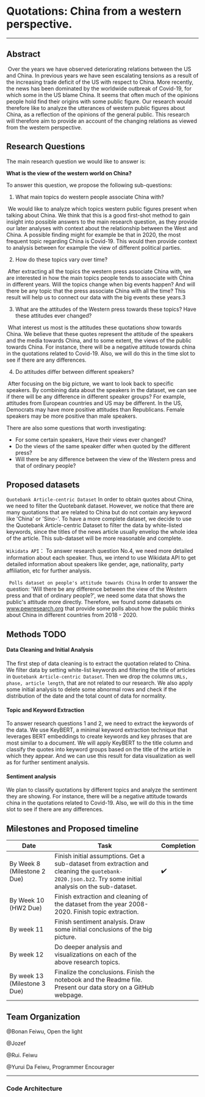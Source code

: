 # Quotations: China from a western perspective.

---

## Abstract

​    Over the years we have observed deteriorating relations between the US and China. In previous years we have seen escalating tensions as a result of the increasing trade deficit of the US with respect to China. More recently, the news has been dominated by the worldwide outbreak of Covid-19, for which some in the US blame China. It seems that often much of the opinions people hold find their origins with some public figure. Our research would therefore like to analyze the utterances of western public figures about China, as a reflection of the opinions of the general public. This research will therefore aim to provide an account of the changing relations as viewed from the western perspective. 

## Research Questions

The main research question we would like to answer is:

**What is the view of the western world on China?**

To answer this question, we propose the following sub-questions:

1. What main topics do western people associate China with?

​     We would like to analyze which topics western public figures present when talking about China. We think that this is a good first-shot method to gain insight into possible answers to the main research question, as they provide our later analyses with context about the relationship between the West and China. A possible finding might for example be that in 2020, the most frequent topic regarding China is Covid-19. This would then provide context to analysis between for example the view of different political parties.

2. How do these topics vary over time?

​    After extracting all the topics the western press associate China with, we are interested in how the main topics people tends to associate with China in different years. Will the topics change when big events happen? And will there be any topic that the press associate China with all the time?  This result will help us to connect our data with the big events these years.3

3. What are the attitudes of the Western press towards these topics? Have these attitudes ever changed?

​    What interest us most is the attitudes these quotations show towards China. We believe that these quotes represent the attitude of the speakers and the media towards China, and to some extent, the views of the public towards China. For instance, there will be a negative attitude towards china in the quotations related to Covid-19. Also, we will do this in the time slot to see if there are any differences. 

4. Do attitudes differ between different speakers?

​    After focusing on the big picture, we want to look back to specific speakers. By combining data about the speakers in the dataset, we can see if there will be any difference in different speaker groups?   For example, attitudes from European countries and US may be different. In the US, Democrats may have more positive attitudes than Republicans. Female speakers may be more positive than male speakers.

There are also some questions that worth investigating:

- For some certain speakers, Have their views ever changed?
- Do the views of the same speaker differ when quoted by the different press?
- Will there be any difference between the view of the Western press and that of ordinary people?

## Proposed datasets
` Quotebank Article-centric Dataset ` In order to obtain quotes about China, we need to filter the Quotebank dataset. However, we notice that there are many quotations that are related to China but do not contain any keyword like 'China' or 'Sino-'.  To have a more complete dataset, we decide to use the Quotebank Article-centric Dataset to filter the data by white-listed keywords, since the titles of the news article usually envelop the whole idea of the article. This sub-dataset will be more reasonable and complete. 

` Wikidata API `： To answer research question No.4, we need more detailed information about each speaker. Thus, we intend to use Wikidata API to get detailed information about speakers like gender, age,  nationality, party affiliation, etc for further analysis.

` Polls dataset on people's attitude towards China` In order to answer the question: 'Will there be any difference between the view of the Western press and that of ordinary people?', we need some data that shows the public's attitude more directly. Therefore, we found some datasets on www.pewresearch.org that provide some polls about how the public thinks about China in different countries from 2018 - 2020. 

## Methods TODO

#### Data Cleaning and Initial Analysis 

The first step of data cleaning is to extract the quotation related to China. We filter data by setting white-list keywords and filtering the title of articles in ` Quotebank Article-centric Dataset `. Then we drop the columns ` URLs, phase, article length `, that are not related to our research. We also apply some initial analysis to delete some abnormal rows and check if the distribution of the date and the total count of data for normality.  

#### Topic and Keyword Extraction 

To answer research questions 1 and 2, we need to extract the keywords of the data. We use KeyBERT, a minimal keyword extraction technique that leverages BERT embeddings to create keywords and key phrases that are most similar to a document. We will apply KeyBERT to the title column and classify the quotes into keyword groups based on the title of the article in which they appear. And we can use this result for data visualization as well as for further sentiment analysis.

#### Sentiment analysis 

We plan to classify quotations by different topics and analyze the sentiment they are showing. For instance, there will be a negative attitude towards china in the quotations related to Covid-19. Also, we will do this in the time slot to see if there are any differences.



## Milestones and Proposed timeline
|  Date |  Task    |  Completion    |
| ---- | ---- | ---- |
|  By Week 8 (Milestone 2 Due)   | Finish initial assumptions. Get a sub-dataset from extraction and cleaning the `quotebank-2020.json.bz2`. Try some initial analysis on the sub-dataset.  | :heavy_check_mark: |
|  By Week 10 (HW2 Due)   |   Finish extraction and cleaning of the dataset from the year 2008-2020. Finish topic extraction.   |      |
|  By week 11    | Finish sentiment analysis. Draw some initial conclusions of the big picture. |      |
|  By week 12   | Do deeper analysis and visualizations on each of the above research topics. |      |
|  By week 13 (Milestone 3 Due)  |   Finalize the conclusions. Finish the notebook and the Readme file. Present our data story on a GitHub webpage.   |      |




## Team Organization
@Bonan Feiwu, Open the light

@Jozef

@Rui. Feiwu

@Yurui Da Feiwu, Programmer Encourager





---



### Code Architecture
